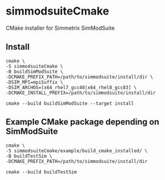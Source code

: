 # simmodsuiteCmake
CMake installer for Simmetrix SimModSuite

## Install

```
cmake \
-S simmodsuiteCmake \
-B buildSimModSuite \
-DCMAKE_PREFIX_PATH=/path/to/simmodsuite/install/dir \
-DSIM_MPI=mpiSuffix \
-DSIM_ARCHOS=[x64_rhel7_gcc48|x64_rhel8_gcc83] \
-DCMAKE_INSTALL_PREFIX=/path/to/simmodsuite/install/dir

cmake --build buildSimModSuite --target install
```

## Example CMake package depending on SimModSuite

```
cmake \
-S simmodsuiteCmake/example/build_cmake_installed/ \
-B buildTestSim \
-DCMAKE_PREFIX_PATH=/path/to/simmodsuite/install/dir

cmake --build buildTestSim
```
